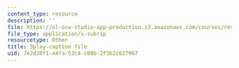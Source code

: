```yaml
---
content_type: resource
description: ''
file: https://ol-ocw-studio-app-production.s3.amazonaws.com/courses/res-env-001-climate-action-hands-on-harnessing-science-with-communities-to-cut-carbon-january-iap-2017/7e2d38f144fa53c4c08b2f3b2c627967_GRc5GKMNuho.srt
file_type: application/x-subrip
resourcetype: Other
title: 3play caption file
uid: 7e2d38f1-44fa-53c4-c08b-2f3b2c627967
---
```

